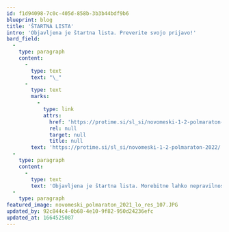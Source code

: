 ```yaml
---
id: f1d94098-7c0c-405d-858b-3b3b44bdf9b6
blueprint: blog
title: 'ŠTARTNA LISTA'
intro: 'Objavljena je štartna lista. Preverite svojo prijavo!'
bard_field:
  -
    type: paragraph
    content:
      -
        type: text
        text: "\_"
      -
        type: text
        marks:
          -
            type: link
            attrs:
              href: 'https://protime.si/sl_si/novomeski-1-2-polmaraton-2022/'
              rel: null
              target: null
              title: null
        text: 'https://protime.si/sl_si/novomeski-1-2-polmaraton-2022/'
  -
    type: paragraph
    content:
      -
        type: text
        text: 'Objavljena je štartna lista. Morebitne lahko nepravilnosti sporočite na prijave@novomesto21.si'
  -
    type: paragraph
featured_image: novomeski_polmaraton_2021_lo_res_107.JPG
updated_by: 92c844c4-0b68-4e10-9f82-950d24236efc
updated_at: 1664525087
---
```

